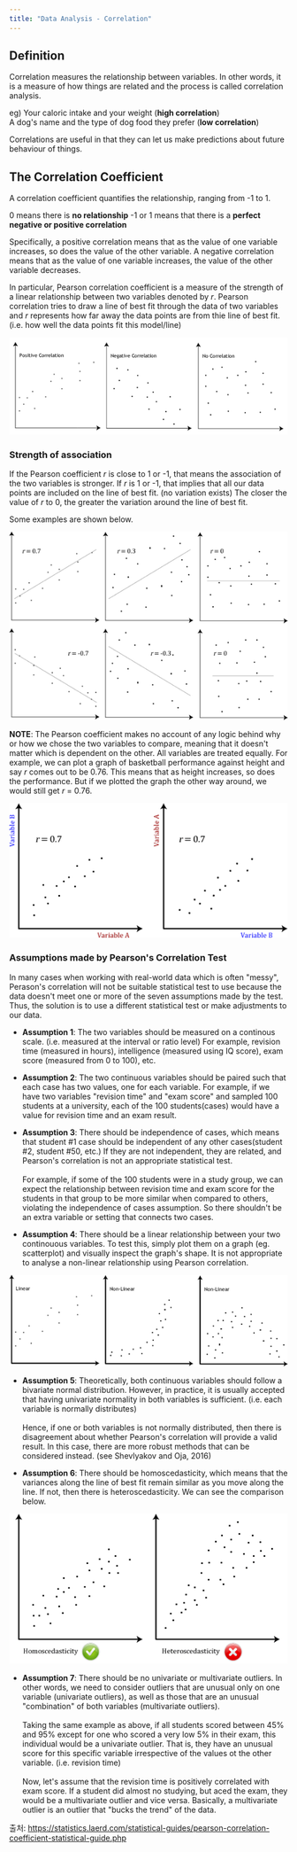```yaml
---
title: "Data Analysis - Correlation"
---
```


## Definition
Correlation measures the relationship between variables. In other words, it is a measure of how things are related and the process is called correlation analysis.

eg) Your caloric intake and your weight (**high correlation**)\
A dog's name and the type of dog food they prefer (**low correlation**)

Correlations are useful in that they can let us make predictions about future behaviour of things.

## The Correlation Coefficient
A correlation coefficient quantifies the relationship, ranging from -1 to 1.

0 means there is **no relationship**
-1 or 1 means that there is a **perfect negative or positive correlation**

Specifically, a positive correlation means that as the value of one variable increases, so does the value of the other variable.
A negative correlation means that as the value of one variable increases, the value of the other variable decreases.

In particular, Pearson correlation coefficient is a measure of the strength of a linear relationship between two variables denoted by <i>r</i>.
Pearson correlation tries to draw a line of best fit through the data of two variables and <i>r</i> represents how far away the data points are from thie line of best fit. (i.e. how well the data points fit this model/line)

![Pearson Coefficients](/assets/img/pearson_coeff.png)

### Strength of association
If the Pearson coefficient <i>r</i> is close to 1 or -1, that means the association of the two variables is stronger.
If <i>r</i> is 1 or -1, that implies that all our data points are included on the line of best fit. (no variation exists)
The closer the value of <i>r</i> to 0, the greater the variation around the line of best fit.

Some examples are shown below.

![Pearson Coefficients Strengths](/assets/img/pearson_coeff_strengths.png)

**NOTE**: The Pearson coefficient makes no account of any logic behind why or how we chose the two variables to compare, meaning that it doesn't matter which is dependent on the other. All variables are treated equally. For example, we can plot a graph of basketball performance against height and say <i>r</i> comes out to be 0.76. This means that as height increases, so does the performance. But if we plotted the graph the other way around, we would still get <i>r</i> = 0.76.

![Pearson Coefficients Dependency](/assets/img/pearson_coeff_dependency.png)

### Assumptions made by Pearson's Correlation Test
In many cases when working with real-world data which is often "messy", Perason's correlation will not be suitable statistical test to use because the data doesn't meet one or more of the seven assumptions made by the test. Thus, the solution is to use a different statistical test or make adjustments to our data.

- **Assumption 1**: The two variables should be measured on a continous scale. (i.e. measured at the interval or ratio level)
For example, revision time (measured in hours), intelligence (measured using IQ score), exam score (measured from 0 to 100), etc.

- **Assumption 2**: The two continuous variables should be paired such that each case has two values, one for each variable.
For example, if we have two variables "revision time" and "exam score" and sampled 100 students at a university, each of the 100 students(cases) would have a value for revision time and an exam result.

- **Assumption 3**: There should be independence of cases, which means that student #1 case should be independent of any other cases(student #2, student #50, etc.)
If they are not independent, they are related, and Pearson's correlation is not an appropriate statistical test.<br/><br/>
For example, if some of the 100 students were in a study group, we can expect the relationship between revision time and exam score for the students in that group to be more similar when compared to others, violating the independence of cases assumption. So there shouldn't be an extra variable or setting that connects two cases.

- **Assumption 4**: There should be a linear relationship between your two continouous variables. To test this, simply plot them on a graph (eg. scatterplot) and visually inspect the graph's shape. It is not appropriate to analyse a non-linear relationship using Pearson correlation.

![Pearson Coefficients Linearity](/assets/img/pearson_coeff_linearity.png)

- **Assumption 5**: Theoretically, both continuous variables should follow a bivariate normal distribution. However, in practice, it is usually accepted that having univariate normality in both variables is sufficient. (i.e. each variable is normally distributes)<br/><br/>
Hence, if one or both variables is not normally distributed, then there is disagreement about whether Pearson's correlation will provide a valid result. In this case, there are more robust methods that can be considered instead. (see Shevlyakov and Oja, 2016)

- **Assumption 6**: There should be homoscedasticity, which means that the variances along the line of best fit remain similar as you move along the line. If not, then there is heteroscedasticity. We can see the comparison below.

![Pearson Coefficients Homoscedasticity](/assets/img/pearson_coeff_homoscedasticity.png)

- **Assumption 7**: There should be no univariate or multivariate outliers. In other words, we need to consider outliers that are unusual only on one variable (univariate outliers), as well as those that are an unusual "combination" of both variables (multivariate outliers).<br/><br/>
Taking the same example as above, if all students scored between 45% and 95% except for one who scored a very low 5% in their exam, this individual would be a univariate outlier. That is, they have an unusual score for this specific variable irrespective of the values ot the other variable. (i.e. revision time)<br/><br/>
Now, let's assume that the revision time is positively correlated with exam score. If a student did almost no studying, but aced the exam, they would be a multivariate outlier and vice versa. Basically, a multivariate outlier is an outlier that "bucks the trend" of the data. 


출처: https://statistics.laerd.com/statistical-guides/pearson-correlation-coefficient-statistical-guide.php